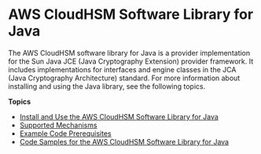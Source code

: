 # AWS CloudHSM Software Library for Java<a name="java-library"></a>

The AWS CloudHSM software library for Java is a provider implementation for the Sun Java JCE \(Java Cryptography Extension\) provider framework\. It includes implementations for interfaces and engine classes in the JCA \(Java Cryptography Architecture\) standard\. For more information about installing and using the Java library, see the following topics\.

**Topics**
+ [Install and Use the AWS CloudHSM Software Library for Java](java-library-install.md)
+ [Supported Mechanisms](java-lib-supported.md)
+ [Example Code Prerequisites](java-library-sample.md)
+ [Code Samples for the AWS CloudHSM Software Library for Java](java-lib-samples.md)